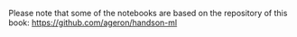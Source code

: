 
Please note that some of the notebooks are based on the repository of this book: https://github.com/ageron/handson-ml
